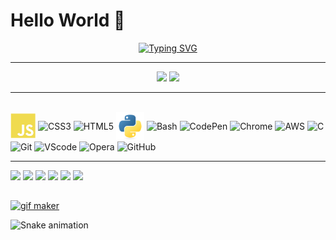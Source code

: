 # Hello World 👋
  
<div align="center"> 

[![Typing SVG](https://readme-typing-svg.herokuapp.com?font=Roboto+Code&pause=1000&color=0000FF&background=000000F3&center=true&vCenter=true&width=435&lines=Hi,+I'm+Santos👋;I'm+a+Student+of+TI💻+and+Music🎵;📖João+3:16"❤Jesus+Loves+You❤";🙃Be+Welcome🙃)](https://git.io/typing-svg)
</div>

---

<div align="center"> 
  <img height="180em" src="https://github-readme-stats.vercel.app/api?username=DevSantos09&show_icons=true&theme=codeSTACKr&include_all_commits=true&count_private=true"/>
  <img height="180em" src="https://github-readme-stats.vercel.app/api/top-langs/?username=DevSantos09&layout=compact&langs_count=7&theme=codeSTACKr"/>
</div>
  
---

  </div>
  
<div style="display: inline_block"><br>
  <img align="center" alt="Rafa-Js" height="40" width="40" src="https://raw.githubusercontent.com/devicons/devicon/master/icons/javascript/javascript-plain.svg"> 
<img align="center" alt="CSS3" height="60" width="42" 
src="https://cdn.jsdelivr.net/gh/devicons/devicon/icons/css3/css3-original-wordmark.svg">
<img align="center" alt="HTML5" height="60" width="40" 
src="https://cdn.jsdelivr.net/gh/devicons/devicon/icons/html5/html5-original-wordmark.svg">
  <img align="center" alt="-Rafa-Python" height="45" width="45" 
src="https://raw.githubusercontent.com/devicons/devicon/master/icons/python/python-original.svg">
 <img align="center" alt="Bash" height="60" width="43" 
src="https://cdn.jsdelivr.net/gh/devicons/devicon/icons/bash/bash-original.svg">
<img align="center" alt="CodePen" height="70" width="70" 
src="https://cdn.jsdelivr.net/gh/devicons/devicon/icons/codepen/codepen-original-wordmark.svg">
<img align="center" alt="Chrome" height="60" width="45" 
src="https://cdn.jsdelivr.net/gh/devicons/devicon/icons/chrome/chrome-original-wordmark.svg">
<img align="center" alt="AWS" height="70" width="75" 
src="https://cdn.jsdelivr.net/gh/devicons/devicon/icons/amazonwebservices/amazonwebservices-original-wordmark.svg">
<img align="center" alt="C" height="60" width="40" 
src="https://cdn.jsdelivr.net/gh/devicons/devicon/icons/c/c-original.svg">
<img align="center" alt="Git" height="60" width="60" 
src="https://cdn.jsdelivr.net/gh/devicons/devicon/icons/git/git-original-wordmark.svg">
<img align="center" alt="VScode" height="40" width="50" 
src="https://cdn.jsdelivr.net/gh/devicons/devicon/icons/vscode/vscode-original-wordmark.svg">
  <img align="center" alt="Opera" height="75" width="75" 
src="https://cdn.jsdelivr.net/gh/devicons/devicon/icons/opera/opera-original-wordmark.svg">
<img align="center" alt="GitHub" height="60" width="40" 
src="https://cdn.jsdelivr.net/gh/devicons/devicon/icons/github/github-original-wordmark.svg">
</div>
  
---
  
<div>
   <a href="https://codepen.io/DevSantos" target="_blank"><img src="https://img.shields.io/badge/Codepen-000000?style=for-the-badge&logo=codepen&logoColor=white" target="_blank"></a>  
  <a href = "mailto:DevSantos09@gmail.com"><img src="https://img.shields.io/badge/Gmail-D14836?style=for-the-badge&logo=gmail&logoColor=white" target="_blank"></a>
 <a href="https://padlet.com/DevSantos" target="_blank"><img src="https://padlet.net/packs/media/images/padlet_logo_black-b637f7a60bd79c21c564054f17ac6b9b.svg"></a>
  <a href="https://www.youtube.com/watch?v=jfKfPfyJRdk" target="_blank"><img src="https://img.shields.io/badge/YouTube-FF0000?style=for-the-badge&logo=youtube&logoColor=white" target="_blank"></a>
  <a href = "mailto:DevSantos09@proton.me"><img src="https://img.shields.io/badge/ProtonMail-8B89CC?style=for-the-badge&logo=protonmail&logoColor=white" target="_blank"></a>
  <a href="https://github.com/DevSantos09" target="_blank"><img src="https://img.shields.io/badge/GitHub-100000?style=for-the-badge&logo=github&logoColor=white" target="_blank"></a>
  
  ##
  
  <a href="https://picasion.com/" title="gif maker"><img src="https://i.picasion.com/pic92/5b967987279530f4992707fdf98a1738.gif" border="0" alt="gif maker"></a>
  
  ![Snake animation](https://github.com/DevSantos09/DevSantos09/blob/output/github-contribution-grid-snake.svg)
 
</div>
